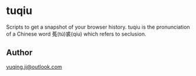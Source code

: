 # tuqiu

Scripts to get a snapshot of your browser history. tuqiu is the pronunciation of a Chinese word 菟(tú)裘(qíu) which refers to seclusion.

## Author
yuqing.ji@outlook.com
